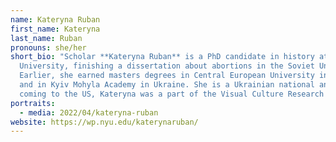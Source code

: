 ```yaml
---
name: Kateryna Ruban
first_name: Kateryna
last_name: Ruban
pronouns: she/her
short_bio: "Scholar **Kateryna Ruban** is a PhD candidate in history at New York
  University, finishing a dissertation about abortions in the Soviet Union.
  Earlier, she earned masters degrees in Central European University in Hungary
  and in Kyiv Mohyla Academy in Ukraine. She is a Ukrainian national and before
  coming to the US, Kateryna was a part of the Visual Culture Research Center. "
portraits:
  - media: 2022/04/kateryna-ruban
website: https://wp.nyu.edu/katerynaruban/
---
```

